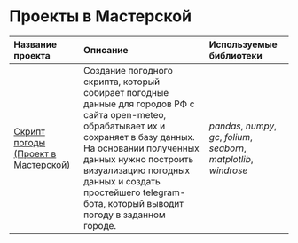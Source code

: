 # Проекты в Мастерской

| Название проекта | Описание | Используемые библиотеки | 
| :---------------------- | :---------------------- | :---------------------- |
| [Скрипт погоды (Проект в Мастерской)](https://github.com/Alinoindo/Practicum_projects/tree/main/Скрипт%20погоды) | Создание погодного скрипта, который собирает погодные данные для городов РФ с сайта open-meteo, обрабатывает их и сохраняет в базу данных. На основании полученных данных нужно построить визуализацию погодных данных и создать простейшего telegram-бота, который выводит погоду в заданном городе. | *pandas*, *numpy*, *gc*, *folium*, *seaborn*, *matplotlib*, *windrose* |
